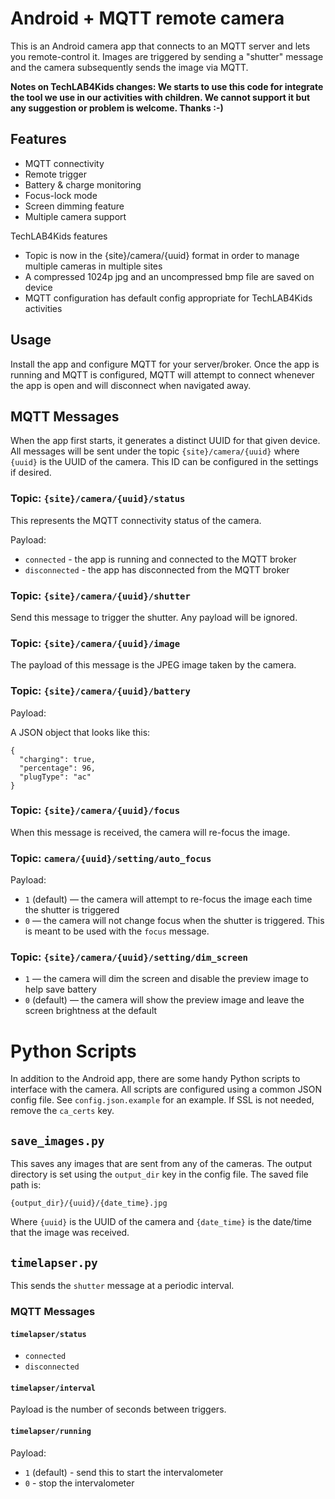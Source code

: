 Android + MQTT remote camera
============================

This is an Android camera app that connects to an MQTT server and lets you
remote-control it. Images are triggered by sending a "shutter" message and the
camera subsequently sends the image via MQTT.

**Notes on TechLAB4Kids changes:
We starts to use this code for integrate the tool we use in our activities with children. 
We cannot support it but any suggestion or problem is welcome. Thanks :-)**

Features
--------

* MQTT connectivity
* Remote trigger
* Battery & charge monitoring
* Focus-lock mode
* Screen dimming feature
* Multiple camera support

TechLAB4Kids features

* Topic is now in the {site}/camera/{uuid} format in order to manage multiple cameras in multiple sites
* A compressed 1024p jpg and an uncompressed bmp file are saved on device
* MQTT configuration has default config appropriate for TechLAB4Kids activities

Usage
-----

Install the app and configure MQTT for your server/broker. Once the app is
running and MQTT is configured, MQTT will attempt to connect whenever the app
is open and will disconnect when navigated away.

MQTT Messages
-------------

When the app first starts, it generates a distinct UUID for that given device.
All messages will be sent under the topic `{site}/camera/{uuid}` where `{uuid}` is the
UUID of the camera. This ID can be configured in the settings if desired.

### Topic: `{site}/camera/{uuid}/status`

This represents the MQTT connectivity status of the camera.

Payload:

* `connected` - the app is running and connected to the MQTT broker
* `disconnected` - the app has disconnected from the MQTT broker

### Topic: `{site}/camera/{uuid}/shutter`

Send this message to trigger the shutter. Any payload will be ignored.

### Topic: `{site}/camera/{uuid}/image`

The payload of this message is the JPEG image taken by the camera.

### Topic: `{site}/camera/{uuid}/battery`

Payload:

A JSON object that looks like this:

```
{
  "charging": true,
  "percentage": 96,
  "plugType": "ac"
}
```

### Topic: `{site}/camera/{uuid}/focus`

When this message is received, the camera will re-focus the image.

### Topic: `camera/{uuid}/setting/auto_focus`

Payload:

* `1` (default) — the camera will attempt to re-focus the image each time the
  shutter is triggered
* `0` — the camera will not change focus when the shutter is triggered. This is
  meant to be used with the `focus` message.

### Topic: `{site}/camera/{uuid}/setting/dim_screen`

* `1` — the camera will dim the screen and disable the preview image to help
  save battery
* `0` (default) — the camera will show the preview image and leave the screen
  brightness at the default

Python Scripts
==============

In addition to the Android app, there are some handy Python scripts to
interface with the camera. All scripts are configured using a common JSON
config file. See `config.json.example` for an example. If SSL is not needed,
remove the `ca_certs` key.

`save_images.py`
----------------

This saves any images that are sent from any of the cameras. The output
directory is set using the `output_dir` key in the config file. The saved file
path is:

```
{output_dir}/{uuid}/{date_time}.jpg
```

Where `{uuid}` is the UUID of the camera and `{date_time}` is the date/time
that the image was received.

`timelapser.py`
---------------

This sends the `shutter` message at a periodic interval.

### MQTT Messages

#### `timelapser/status`

* `connected`
* `disconnected`

#### `timelapser/interval`

Payload is the number of seconds between triggers.

#### `timelapser/running`

Payload:
* `1` (default) - send this to start the intervalometer
* `0` - stop the intervalometer

